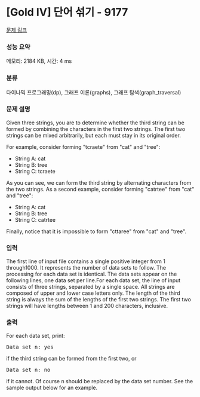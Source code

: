 # [Gold IV] 단어 섞기 - 9177 

[문제 링크](https://www.acmicpc.net/problem/9177) 

### 성능 요약

메모리: 2184 KB, 시간: 4 ms

### 분류

다이나믹 프로그래밍(dp), 그래프 이론(graphs), 그래프 탐색(graph_traversal)

### 문제 설명

<p>Given three strings, you are to determine whether the third string can be formed by combining the characters in the first two strings. The first two strings can be mixed arbitrarily, but each must stay in its original order.</p>

<p>For example, consider forming "tcraete" from "cat" and "tree":</p>

<ul>
	<li>String A: cat</li>
	<li>String B: tree</li>
	<li>String C: tcraete</li>
</ul>

<p>As you can see, we can form the third string by alternating characters from the two strings. As a second example, consider forming "catrtee" from "cat" and "tree":</p>

<ul>
	<li>String A: cat</li>
	<li>String B: tree</li>
	<li>String C: catrtee</li>
</ul>

<p>Finally, notice that it is impossible to form "cttaree" from "cat" and "tree".</p>

### 입력 

 <p>The first line of input file contains a single positive integer from 1 through1000. It represents the number of data sets to follow. The processing for each data set is identical. The data sets appear on the following lines, one data set per line.For each data set, the line of input consists of three strings, separated by a single space. All strings are composed of upper and lower case letters only. The length of the third string is always the sum of the lengths of the first two strings. The first two strings will have lengths between 1 and 200 characters, inclusive.</p>

### 출력 

 <p>For each data set, print:</p>

<pre>Data set n: yes</pre>

<p>if the third string can be formed from the first two, or</p>

<pre>Data set n: no</pre>

<p>if it cannot. Of course n should be replaced by the data set number. See the sample output below for an example.</p>

